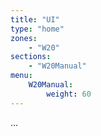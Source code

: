 ```yaml
---
title: "UI"
type: "home"
zones:
    - "W20"
sections:
    - "W20Manual"
menu:
    W20Manual:
        weight: 60
---
```


...